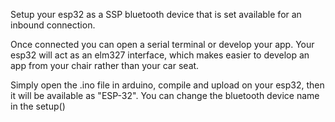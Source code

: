 Setup your esp32 as a SSP bluetooth device that is set available for an inbound connection.

Once connected you can open a serial terminal or develop your app.
Your esp32 will act as an elm327 interface, which makes easier to develop an app from your chair rather than your car seat.


Simply open the .ino file in arduino, compile and upload on your esp32, then it will be available as "ESP-32". You can change the bluetooth device name in the setup()
